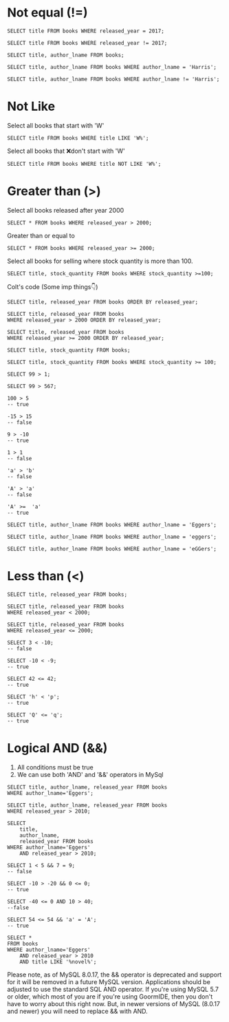 # Not equal (!=)

```
SELECT title FROM books WHERE released_year = 2017;

SELECT title FROM books WHERE released_year != 2017;

SELECT title, author_lname FROM books;

SELECT title, author_lname FROM books WHERE author_lname = 'Harris';

SELECT title, author_lname FROM books WHERE author_lname != 'Harris';
```

# Not Like

Select all books that start with 'W'

```
SELECT title FROM books WHERE title LIKE 'W%';
```

Select all books that ❌don't start with 'W'

```
SELECT title FROM books WHERE title NOT LIKE 'W%';
```

# Greater than (>)

Select all books released after year 2000

```
SELECT * FROM books WHERE released_year > 2000;
```

Greater than or equal to

```
SELECT * FROM books WHERE released_year >= 2000;
```

Select all books for selling where stock quantity is more than 100.

```
SELECT title, stock_quantity FROM books WHERE stock_quantity >=100;
```

Colt's code (Some imp things👇)

```
SELECT title, released_year FROM books ORDER BY released_year;

SELECT title, released_year FROM books
WHERE released_year > 2000 ORDER BY released_year;

SELECT title, released_year FROM books
WHERE released_year >= 2000 ORDER BY released_year;

SELECT title, stock_quantity FROM books;

SELECT title, stock_quantity FROM books WHERE stock_quantity >= 100;

SELECT 99 > 1;

SELECT 99 > 567;

100 > 5
-- true

-15 > 15
-- false

9 > -10
-- true

1 > 1
-- false

'a' > 'b'
-- false

'A' > 'a'
-- false

'A' >=  'a'
-- true

SELECT title, author_lname FROM books WHERE author_lname = 'Eggers';

SELECT title, author_lname FROM books WHERE author_lname = 'eggers';

SELECT title, author_lname FROM books WHERE author_lname = 'eGGers';
```

# Less than (<)

```
SELECT title, released_year FROM books;

SELECT title, released_year FROM books
WHERE released_year < 2000;

SELECT title, released_year FROM books
WHERE released_year <= 2000;

SELECT 3 < -10;
-- false

SELECT -10 < -9;
-- true

SELECT 42 <= 42;
-- true

SELECT 'h' < 'p';
-- true

SELECT 'Q' <= 'q';
-- true
```

# Logical AND (&&)

1. All conditions must be true
2. We can use both 'AND' and '&&' operators in MySql

```
SELECT title, author_lname, released_year FROM books
WHERE author_lname='Eggers';

SELECT title, author_lname, released_year FROM books
WHERE released_year > 2010;

SELECT
    title,
    author_lname,
    released_year FROM books
WHERE author_lname='Eggers'
    AND released_year > 2010;

SELECT 1 < 5 && 7 = 9;
-- false

SELECT -10 > -20 && 0 <= 0;
-- true

SELECT -40 <= 0 AND 10 > 40;
--false

SELECT 54 <= 54 && 'a' = 'A';
-- true

SELECT *
FROM books
WHERE author_lname='Eggers'
    AND released_year > 2010
    AND title LIKE '%novel%';
```

Please note, as of MySQL 8.0.17, the && operator is deprecated and support for it will be removed in a future MySQL version.
Applications should be adjusted to use the standard SQL AND operator.
If you're using MySQL 5.7 or older, which most of you are if you're using GoormIDE, then you don't have to worry about this right now.
But, in newer versions of MySQL (8.0.17 and newer) you will need to replace && with AND.
